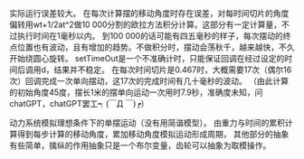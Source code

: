 实际运行误差较大。
在每次计算摆的移动角度时存在误差，对每时间切片的角度偏转用wt+1/2at^2做10 000分割的欧拉方法积分计算。这部分有一定计算量，不过执行时间在1毫秒以内。
到100 000的话可能有四五毫秒的样子，每次摆动的终点位置也有波动，且有增加的趋势。不做积分时，摆动会荡秋千，越来越快，不久开始绕圆心旋转。
setTimeOut是一个不准确计时，只能保证回调在经过设定的时间后调用d，结果并不稳定。
在每次时间切片是0.467时，大概需要17次（偶尔16次）回调完成一次单向摆动，这17次的完成时间有几十毫秒的波动。
（由此计算的初始角度45度，摆长1米的摆单向运动一次用时7.9秒，准确度未知，问chatGPT，chatGPT罢工┑(￣Д ￣)┍）

动力系统模拟理想条件下的单摆运动（没有用简谐模型）。
由重力与时间的累积计算得到每步计算的移动角度，累加移动角度模拟运动形成周期，
其他部分的抽象有些简单，擒纵的作用抽象只是一个布尔变量，齿轮可以抽象为取模操作。